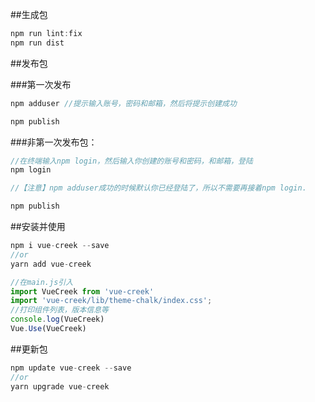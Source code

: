 
##生成包

```javascript
npm run lint:fix
npm run dist
```

##发布包

###第一次发布

```javascript
npm adduser //提示输入账号，密码和邮箱，然后将提示创建成功

npm publish
```

###非第一次发布包：

```javascript
//在终端输入npm login，然后输入你创建的账号和密码，和邮箱，登陆
npm login

//【注意】npm adduser成功的时候默认你已经登陆了，所以不需要再接着npm login.

npm publish
```

##安装并使用

```javascript
npm i vue-creek --save
//or
yarn add vue-creek

//在main.js引入
import VueCreek from 'vue-creek'
import 'vue-creek/lib/theme-chalk/index.css';
//打印组件列表，版本信息等
console.log(VueCreek)
Vue.Use(VueCreek)
```

##更新包

```javascript
npm update vue-creek --save
//or
yarn upgrade vue-creek
```
